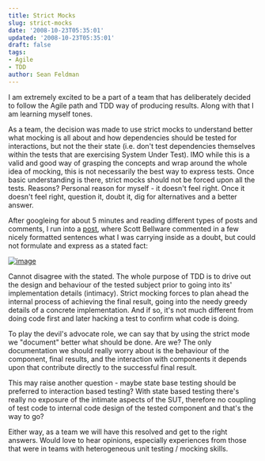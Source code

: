 ```yaml
---
title: Strict Mocks
slug: strict-mocks
date: '2008-10-23T05:35:01'
updated: '2008-10-23T05:35:01'
draft: false
tags:
- Agile
- TDD
author: Sean Feldman
---
```



I am extremely excited to be a part of a team that has deliberately decided to follow the Agile path and TDD way of producing results. Along with that I am learning myself tones.

As a team, the decision was made to use strict mocks to understand better what mocking is all about and how dependencies should be tested for interactions, but not the their state (i.e. don't test dependencies themselves within the tests that are exercising System Under Test). IMO while this is a valid and good way of grasping the concepts and wrap around the whole idea of mocking, this is not necessarily the best way to express tests. Once basic understanding is there, strict mocks should not be forced upon all the tests. Reasons? Personal reason for myself - it doesn't feel right. Once it doesn't feel right, question it, doubt it, dig for alternatives and a better answer.

After googleing for about 5 minutes and reading different types of posts and comments, I run into a [post](http://devlicio.us/blogs/derik_whittaker/archive/2008/05/19/strict-mocking-semantics-is-the-only-way-to-mock.aspx), where Scott Bellware commented in a few nicely formatted sentences what I was carrying inside as a doubt, but could not formulate and express as a stated fact:

[![image](https://aspblogs.blob.core.windows.net/media/sfeldman/WindowsLiveWriter/StrictMocks_14B4A/image_thumb_2.png)](https://aspblogs.blob.core.windows.net/media/sfeldman/WindowsLiveWriter/StrictMocks_14B4A/image_6.png)

Cannot disagree with the stated. The whole purpose of TDD is to drive out the design and behaviour of the tested subject prior to going into its' implementation details (intimacy). Strict mocking forces to plan ahead the internal process of achieving the final result, going into the needy greedy details of a concrete implementation. And if so, it's not much different from doing code first and later hacking a test to confirm what code is doing.

To play the devil's advocate role, we can say that by using the strict mode we "document" better what should be done. Are we? The only documentation we should really worry about is the behaviour of the component, final results, and the interaction with components it depends upon that contribute directly to the successful final result.

This may raise another question - maybe state base testing should be preferred to interaction based testing? With state based testing there's really no exposure of the intimate aspects of the SUT, therefore no coupling of test code to internal code design of the tested component and that's the way to go?

Either way, as a team we will have this resolved and get to the right answers. Would love to hear opinions, especially experiences from those that were in teams with heterogeneous unit testing / mocking skills.


